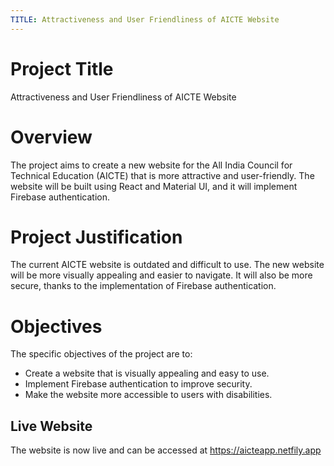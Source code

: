 ```yaml
---
TITLE: Attractiveness and User Friendliness of AICTE Website
---
```


# Project Title

Attractiveness and User Friendliness of AICTE Website

# Overview

The project aims to create a new website for the All India Council for Technical Education (AICTE) that is more attractive and user-friendly. The website will be built using React and Material UI, and it will implement Firebase authentication.

# Project Justification

The current AICTE website is outdated and difficult to use. The new website will be more visually appealing and easier to navigate. It will also be more secure, thanks to the implementation of Firebase authentication.

# Objectives

The specific objectives of the project are to:

- Create a website that is visually appealing and easy to use.
- Implement Firebase authentication to improve security.
- Make the website more accessible to users with disabilities.

## Live Website

The website is now live and can be accessed at https://aicteapp.netfily.app
